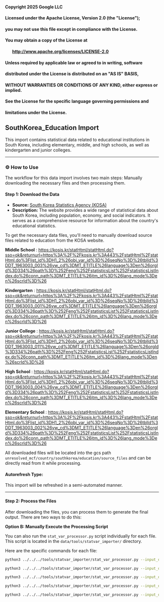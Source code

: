 #### Copyright 2025 Google LLC
####
#### Licensed under the Apache License, Version 2.0 (the "License");
#### you may not use this file except in compliance with the License.
#### You may obtain a copy of the License at
####
####        http://www.apache.org/licenses/LICENSE-2.0
####
#### Unless required by applicable law or agreed to in writing, software
#### distributed under the License is distributed on an "AS IS" BASIS,
#### WITHOUT WARRANTIES OR CONDITIONS OF ANY KIND, either express or implied.
#### See the License for the specific language governing permissions and
#### limitations under the License.

## SouthKorea_Education Import

This import contains statistical data related to educational institutions in South Korea, including elementary, middle, and high schools, as well as kindergarten and junior colleges.

-----

### ⚙️ How to Use

The workflow for this data import involves two main steps: Manually downloading the necessary files and then processing them.

#### Step 1: Download the Data

- **Source:** [South Korea Statistics Agency (KOSA)](https://kosis.kr/eng/statisticsList/statisticsListIndex.do)
- **Description:** The website provides a wide range of statistical data about South Korea, including population, economy, and social indicators. It serves as a comprehensive resource for information about the country's educational statistics.

To get the necessary data files, you'll need to manually download source files related to education from the KOSA website.

**Middle School** : https://kosis.kr/statHtml/statHtml.do?sso=ok&returnurl=https%3A%2F%2Fkosis.kr%3A443%2FstatHtml%2FstatHtml.do%3Flist_id%3DH1_2%26obj_var_id%3D%26seqNo%3D%26tblId%3DDT_1963003_003%26vw_cd%3DMT_ETITLE%26language%3Den%26orgId%3D334%26path%3D%252Feng%252FstatisticsList%252FstatisticsListIndex.do%26conn_path%3DMT_ETITLE%26itm_id%3D%26lang_mode%3Den%26scrId%3D%26

**Kindergarten** :  https://kosis.kr/statHtml/statHtml.do?sso=ok&returnurl=https%3A%2F%2Fkosis.kr%3A443%2FstatHtml%2FstatHtml.do%3Flist_id%3DH1_2%26obj_var_id%3D%26seqNo%3D%26tblId%3DDT_1963003_001%26vw_cd%3DMT_ETITLE%26language%3Den%26orgId%3D334%26path%3D%252Feng%252FstatisticsList%252FstatisticsListIndex.do%26conn_path%3DMT_ETITLE%26itm_id%3D%26lang_mode%3Den%26scrId%3D%26

**Junior College** : https://kosis.kr/statHtml/statHtml.do?sso=ok&returnurl=https%3A%2F%2Fkosis.kr%3A443%2FstatHtml%2FstatHtml.do%3Flist_id%3DH1_2%26obj_var_id%3D%26seqNo%3D%26tblId%3DDT_1963003_011%26vw_cd%3DMT_ETITLE%26language%3Den%26orgId%3D334%26path%3D%252Feng%252FstatisticsList%252FstatisticsListIndex.do%26conn_path%3DMT_ETITLE%26itm_id%3D%26lang_mode%3Den%26scrId%3D%26

**High School** : https://kosis.kr/statHtml/statHtml.do?sso=ok&returnurl=https%3A%2F%2Fkosis.kr%3A443%2FstatHtml%2FstatHtml.do%3Flist_id%3DH1_2%26obj_var_id%3D%26seqNo%3D%26tblId%3DDT_1963003_004%26vw_cd%3DMT_ETITLE%26language%3Den%26orgId%3D334%26path%3D%252Feng%252FstatisticsList%252FstatisticsListIndex.do%26conn_path%3DMT_ETITLE%26itm_id%3D%26lang_mode%3Den%26scrId%3D%26

**Elementary School** : https://kosis.kr/statHtml/statHtml.do?sso=ok&returnurl=https%3A%2F%2Fkosis.kr%3A443%2FstatHtml%2FstatHtml.do%3Flist_id%3DH1_2%26obj_var_id%3D%26seqNo%3D%26tblId%3DDT_1963003_002%26vw_cd%3DMT_ETITLE%26language%3Den%26orgId%3D334%26path%3D%252Feng%252FstatisticsList%252FstatisticsListIndex.do%26conn_path%3DMT_ETITLE%26itm_id%3D%26lang_mode%3Den%26scrId%3D%26


All downloaded files will be located into the gcs path `unresolved_mcf/country/southkorea/education/source_files` and can be directly read from it while processing.

#### Autorefresh Type:

This import will be refreshed in a semi-automated manner.

-----

#### Step 2: Process the Files

After downloading the files, you can process them to generate the final output. There are two ways to do this:

**Option B: Manually Execute the Processing Script**

You can also run the `stat_var_processor.py` script individually for each file. This script is located in the `data/tools/statvar_importer/` directory.

Here are the specific commands for each file:

```bash
python3 ../../../tools/statvar_importer/stat_var_processor.py --input_data=gs://unresolved_mcf/country/southkorea/education/source_files/elementary_school_data.csv --pv_map=elementary_school_pvmap.csv --config_file=elementary_school_metadata.csv --places_resolved_csv=elementary_school_places_resolved.csv --existing_statvar_mcf=gs://unresolved_mcf/scripts/statvar/stat_vars.mcf --output_path=output/elementary_school

python3 ../../../tools/statvar_importer/stat_var_processor.py --input_data=gs://unresolved_mcf/country/southkorea/education/source_files/junior_college_data.csv --pv_map=junior_college_pvmap.csv --config_file=junior_college_metadata.csv --places_resolved_csv=junior_college_places_resolved.csv --existing_statvar_mcf=gs://unresolved_mcf/scripts/statvar/stat_vars.mcf --output_path=output/junior_college

python3 ../../../tools/statvar_importer/stat_var_processor.py --input_data=gs://unresolved_mcf/country/southkorea/education/source_files/junior_college_data.csv --pv_map=junior_college_pvmap.csv --config_file=junior_college_metadata.csv --places_resolved_csv=junior_college_places_resolved.csv --existing_statvar_mcf=gs://unresolved_mcf/scripts/statvar/stat_vars.mcf --output_path=output/junior_college

python3 ../../../tools/statvar_importer/stat_var_processor.py --input_data=gs://unresolved_mcf/country/southkorea/education/source_files/kindergarten_data.csv --pv_map=kindergarten_pvmap.csv --config_file=kindergarten_metadata.csv --places_resolved_csv=kindergarten_places_resolved.csv --existing_statvar_mcf=gs://unresolved_mcf/scripts/statvar/stat_vars.mcf --output_path=output/kindergarten

python3 ../../../tools/statvar_importer/stat_var_processor.py --input_data=gs://unresolved_mcf/country/southkorea/education/source_files/middle_school_data.csv --pv_map=middle_school_pvmap.csv --config_file=middle_school_metadata.csv --places_resolved_csv=middle_school_places_resolved.csv --existing_statvar_mcf=gs://unresolved_mcf/scripts/statvar/stat_vars.mcf --output_path=output/middle_school

```